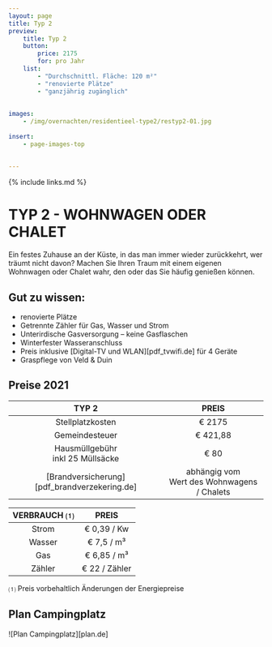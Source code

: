 ```yaml
---
layout: page
title: Typ 2
preview: 
    title: Typ 2
    button:
        price: 2175
        for: pro Jahr
    list:
        - "Durchschnittl. Fläche: 120 m²"
        - "renovierte Plätze"
        - "ganzjährig zugänglich"
       
        
images:
    - /img/overnachten/residentieel-type2/restyp2-01.jpg
    
insert:
    - page-images-top
    
    
---
```


{% include links.md %}

# TYP 2 - WOHNWAGEN ODER CHALET

Ein festes Zuhause an der Küste, in das man immer wieder zurückkehrt, wer träumt nicht davon? Machen Sie Ihren Traum mit einem eigenen Wohnwagen oder Chalet wahr, den oder das Sie häufig genießen können.


## Gut zu wissen:

- renovierte Plätze
- Getrennte Zähler für Gas, Wasser und Strom
- Unterirdische Gasversorgung – keine Gasflaschen
- Winterfester Wasseranschluss
- Preis inklusive [Digital-TV und WLAN][pdf_tvwifi.de] für 4 Geräte
- Graspflege von Veld & Duin


## Preise 2021

TYP 2                                         |PREIS                               |
:---------------------------------------------:|:----------------------------------:|
Stellplatzkosten                         | € 2175         
Gemeindesteuer                                   | € 421,88
Hausmüllgebühr<br>inkl 25 Müllsäcke<br>         | € 80    
 [Brandversicherung][pdf_brandverzekering.de]   | abhängig vom <br>Wert des Wohnwagens / Chalets

VERBRAUCH ⑴           |PREIS          |
:--------------------:|:-------------:|
Strom                 | € 0,39 / Kw        
Wasser                | € 7,5 / m³
Gas                   | € 6,85 / m³
Zähler                | € 22 / Zähler

⑴ Preis vorbehaltlich Änderungen der Energiepreise

## Plan Campingplatz

![Plan Campingplatz][plan.de]

